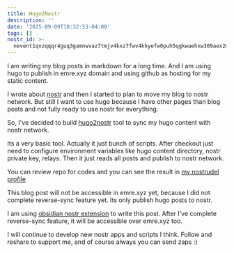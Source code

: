 ```yaml
---
title: Hugo2Nostr
description: ''
date: '2025-09-09T10:32:53-04:00'
tags: []
nostr_id: >-
  nevent1qvzqqqr4guq3gamnwvaz7tmjv4kxz7fwv4khyefw0puh5qgkwaehxw309aex2mrp0yhxummnw3ezucnpdejqz9rhwden5te0wfjkccte9ejxzmt4wvhxjmcprpmhxue69uhhyetvv9ujuumwdae8gtnnda3kjctvqyxhwumn8ghj7mn0wvhxcmmvqyt8wumn8ghj7un9d3shjtnswf5k6ctv9ehx2aqppamhxue69uhkummnw3ezumt0d5q3vamnwvaz7tmjv4kxz7fwdehhxtnnda3kjctvqyd8wumn8ghj7ctjw35kxmr9wvhxcctev4erxtnwv4mhxqg7waehxw309akkcuewv94kgetwd9azuetyw5h8gu30dehhxarjqqsxfvrwey2220uw8jnlse42mthsqyuwkmmv4menp8gyjzruewny3fsqgxady
---
```

I am writing my blog posts in markdown for a long time. And I am using hugo to publish in emre.xyz domain and using github as hosting for my static content. 

I wrote about [nostr](https://emre.xyz/posts/nostr) and then I started to plan to move my blog to nostr network. But still I want to use hugo because I have other pages than blog posts and not fully ready to use nostr for everything. 

So, I've decided to build [hugo2nostr](https://github.com/delirehberi/hugo2nostr) tool to sync my hugo content with nostr network. 

Its a very basic tool. Actually it just bunch of scripts. After checkout just need to configure environment variables like hugo content directory, nostr private key, relays. Then it just reads all posts and publish to nostr network. 

You can review repo for codes and you can see the result in [my nostrudel profile](https://nostrudel.ninja/u/npub1gmeu0wenescpjpymwmwgnkaedc6vy3aamf5tdtvxxf5z0yll3gdqatwl3v/articles)

This blog post will not be accessible in emre.xyz yet, because I did not complete reverse-sync feature yet. Its only publish hugo posts to nostr. 

I am using [obsidian nostr extension](https://github.com/jamesmagoo/nostr-writer) to write this post. After I've complete reverse-sync feature, it will be accessible over emre.xyz too. 

I will continue to develop new nostr apps and scripts I think. Follow and reshare to support me, and of course always you can send zaps :)
